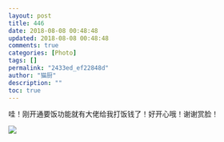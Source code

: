 ```yaml
---
layout: post
title: 446
date: 2018-08-08 00:48:48
updated: 2018-08-08 00:48:48
comments: true
categories: [Photo]
tags: []
permalink: "2433ed_ef22848d"
author: "猫厨"
description: ""
toc: true
---
```


<p>哇！刚开通要饭功能就有大佬给我打饭钱了！好开心哦！谢谢赏脸！</p>

![](/img/img_cVZNdzJtQk9JV2ZRa2RSWHZ5TThuajJsdUtleXhEeXdteElzYWVHazdodDZhallxSXVjRklRPT0.jpg)